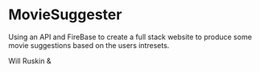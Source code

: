 # MovieSuggester
Using an API and FireBase to create a full stack website to produce some movie suggestions based on the users intresets.


Will Ruskin & 
